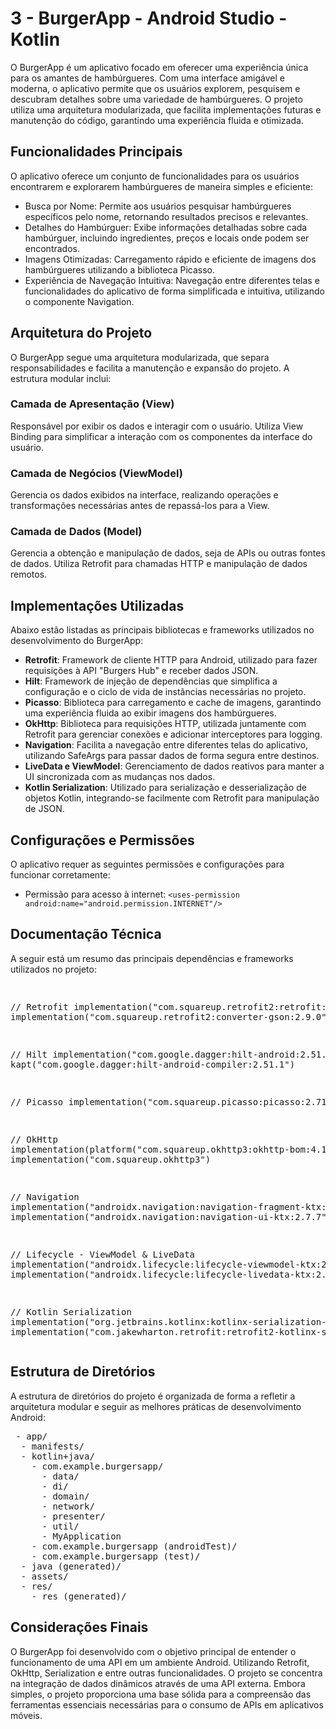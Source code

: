 <h1>3 - BurgerApp - Android Studio - Kotlin</h1> 
<p>O BurgerApp é um aplicativo focado em oferecer uma experiência única para os amantes de hambúrgueres. Com uma interface amigável e moderna, o aplicativo permite que os usuários explorem, pesquisem e descubram detalhes sobre uma variedade de hambúrgueres. O projeto utiliza uma arquitetura modularizada, que facilita implementações futuras e manutenção do código, garantindo uma experiência fluida e otimizada.</p> 

<h2>Funcionalidades Principais</h2> 
<p>O aplicativo oferece um conjunto de funcionalidades para os usuários encontrarem e explorarem hambúrgueres de maneira simples e eficiente:</p> 

<ul> 
  <li>Busca por Nome: Permite aos usuários pesquisar hambúrgueres específicos pelo nome, retornando resultados precisos e relevantes.</li> 
  <li>Detalhes do Hambúrguer: Exibe informações detalhadas sobre cada hambúrguer, incluindo ingredientes, preços e locais onde podem ser encontrados.</li> 
  <li>Imagens Otimizadas: Carregamento rápido e eficiente de imagens dos hambúrgueres utilizando a biblioteca Picasso.</li> 
  <li>Experiência de Navegação Intuitiva: Navegação entre diferentes telas e funcionalidades do aplicativo de forma simplificada e intuitiva, utilizando o componente Navigation.</li> 
</ul> 
<h2>Arquitetura do Projeto</h2> 
<p>O BurgerApp segue uma arquitetura modularizada, que separa responsabilidades e facilita a manutenção e expansão do projeto. A estrutura modular inclui:</p> 
<div> 
  <h3>Camada de Apresentação (View)</h3> 
  <p>Responsável por exibir os dados e interagir com o usuário. Utiliza View Binding para simplificar a interação com os componentes da interface do usuário.</p> 
  <h3>Camada de Negócios (ViewModel)</h3> 
  <p>Gerencia os dados exibidos na interface, realizando operações e transformações necessárias antes de repassá-los para a View.</p> 
  <h3>Camada de Dados (Model)</h3> 
  <p>Gerencia a obtenção e manipulação de dados, seja de APIs ou outras fontes de dados. Utiliza Retrofit para chamadas HTTP e manipulação de dados remotos.</p> 
</div> 
<h2>Implementações Utilizadas</h2> 
<p>Abaixo estão listadas as principais bibliotecas e frameworks utilizados no desenvolvimento do BurgerApp:</p> 
<ul> 
  <li><strong>Retrofit</strong>: Framework de cliente HTTP para Android, utilizado para fazer requisições à API "Burgers Hub" e receber dados JSON.</li> 
  <li><strong>Hilt</strong>: Framework de injeção de dependências que simplifica a configuração e o ciclo de vida de instâncias necessárias no projeto.</li> 
  <li><strong>Picasso</strong>: Biblioteca para carregamento e cache de imagens, garantindo uma experiência fluida ao exibir imagens dos hambúrgueres.</li> 
  <li><strong>OkHttp</strong>: Biblioteca para requisições HTTP, utilizada juntamente com Retrofit para gerenciar conexões e adicionar interceptores para logging.</li>
  <li><strong>Navigation</strong>: Facilita a navegação entre diferentes telas do aplicativo, utilizando SafeArgs para passar dados de forma segura entre destinos.</li> 
  <li><strong>LiveData e ViewModel</strong>: Gerenciamento de dados reativos para manter a UI sincronizada com as mudanças nos dados.</li> 
  <li><strong>Kotlin Serialization</strong>: Utilizado para serialização e desserialização de objetos Kotlin, integrando-se facilmente com Retrofit para manipulação de JSON.</li> 
</ul> 
<h2>Configurações e Permissões</h2> 
<p>O aplicativo requer as seguintes permissões e configurações para funcionar corretamente:</p> 
<ul> 
  <li>Permissão para acesso à internet: <code>&lt;uses-permission android:name="android.permission.INTERNET"/&gt;</code></li> 
</ul> 
<h2>Documentação Técnica</h2> 
<p>A seguir está um resumo das principais dependências e frameworks utilizados no projeto:</p> 
<pre>
  
  // Retrofit 
  implementation("com.squareup.retrofit2:retrofit:2.9.0") 
  implementation("com.squareup.retrofit2:converter-gson:2.9.0")
  
  // Hilt 
  implementation("com.google.dagger:hilt-android:2.51.1") 
  kapt("com.google.dagger:hilt-android-compiler:2.51.1")
  
  // Picasso 
  implementation("com.squareup.picasso:picasso:2.71828")
  
  // OkHttp 
  implementation(platform("com.squareup.okhttp3:okhttp-bom:4.12.0")) 
  implementation("com.squareup.okhttp3")
  
  // Navigation 
  implementation("androidx.navigation:navigation-fragment-ktx:2.7.7") 
  implementation("androidx.navigation:navigation-ui-ktx:2.7.7")
  
  // Lifecycle - ViewModel & LiveData 
  implementation("androidx.lifecycle:lifecycle-viewmodel-ktx:2.8.4") 
  implementation("androidx.lifecycle:lifecycle-livedata-ktx:2.8.4")
  
  // Kotlin Serialization 
  implementation("org.jetbrains.kotlinx:kotlinx-serialization-json:1.7.1") 
  implementation("com.jakewharton.retrofit:retrofit2-kotlinx-serialization-converter:0.8.0")
</pre>

<h2>Estrutura de Diretórios</h2> 
<p>A estrutura de diretórios do projeto é organizada de forma a refletir a arquitetura modular e seguir as melhores práticas de desenvolvimento Android:</p> 
<pre> - app/
  - manifests/
  - kotlin+java/
    - com.example.burgersapp/
      - data/
      - di/
      - domain/
      - network/
      - presenter/
      - util/
      - MyApplication
    - com.example.burgersapp (androidTest)/
    - com.example.burgersapp (test)/
  - java (generated)/
  - assets/
  - res/
    - res (generated)/
</pre> 
<h2>Considerações Finais</h2> 
<p>O BurgerApp foi desenvolvido com o objetivo principal de entender o funcionamento de uma API em um ambiente Android. Utilizando Retrofit, OkHttp, Serialization e entre outras funcionalidades. O projeto se concentra na integração de dados dinâmicos através de uma API externa. Embora simples, o projeto proporciona uma base sólida para a compreensão das ferramentas essenciais necessárias para o consumo de APIs em aplicativos móveis.</p>
